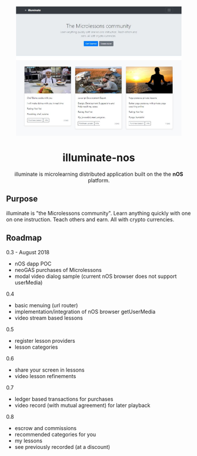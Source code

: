 <p align="center">
  <img src="./screenshot.JPG" width="450px" />
</p>

<h1 align="center">illuminate-nos</h1>

<p align="center">
  illuminate is microlearning distributed application built on the the <strong>nOS</strong> platform.
</p>

## Purpose
illuminate is "the Microlessons community". Learn anything quickly with one on one instruction. Teach others and earn. All with crypto currencies.

## Roadmap

0.3 - August 2018
- nOS dapp POC
- neoGAS purchases of Microlessons
- modal video dialog sample (current nOS browser does not support userMedia)

0.4
- basic menuing (url router)
- implementation/integration of nOS browser getUserMedia
- video stream based lessons

0.5
- register lesson providers
- lesson categories

0.6
- share your screen in lessons
- video lesson refinements

0.7
- ledger based transactions for purchases
- video record (with mutual agreement) for later playback

0.8
- escrow and commissions
- recommended categories for you
- my lessons
- see previously recorded (at a discount)
